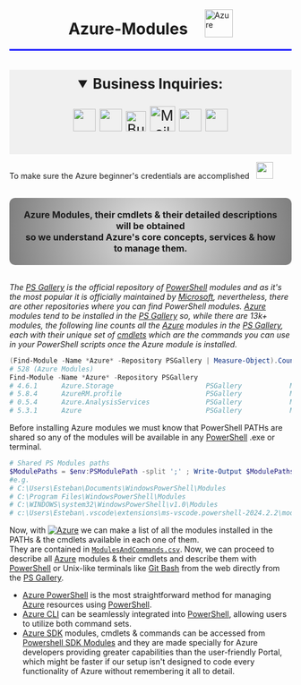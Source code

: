 <div style="display: flex; align-items: center; justify-content: center;">
  <h1 style="text-align: center; margin-right: 30px;">Azure-Modules</h1>
  <a href="https://azure.microsoft.com/en-us/">
    <img width="50px" src="https://upload.wikimedia.org/wikipedia/commons/f/fa/Microsoft_Azure.svg" alt="Azure">
  </a>
</div>
<div style="background-color: #0000FF; height: 3px;"></div><br><br>
  
<div style="text-align: center; padding: 10px; background-color: rgba(128, 128, 128, 0.1); font-size: 25px;">
<Details open>
<Summary> <b>Business Inquiries:</b> </Summary>

[<img width="40px" src="https://avatars.githubusercontent.com/u/61430243?s=400&u=147df399bfdec49914850b54cec7c4621e7461c5&v=4">](https://estebanmqz.github.io/EstebanMqz/index.html)
[<img width="40px" src="https://img.icons8.com/?size=512&id=MR3dZdlA53te&format=png">](https://www.linkedin.com/in/estebanmqz/)
[<img width="36px" height="36px" src="https://cdn.worldvectorlogo.com/logos/whatsapp-business-bg.svg" alt="Business">](https://tinyurl.com/BusinessNo)
<a href="https://mail.google.com/mail/?view=cm&fs=1&to=emarquez1895@gmail.com" target="Greetings Esteban I reviewed your work, skills and experience and I wish to schedule a Business Meeting with you." style="text-decoration: none;"><img width="45px" height="45px" style="max-width: 100%; max-height: 100%; margin-bottom: -3px" src="https://www.svgrepo.com/show/530453/mail-reception.svg" alt="Mail">
[<img width="40px" src="https://cdn3d.iconscout.com/3d/free/thumb/free-github-6343501-5220956.png?f=webp">](https://github.com/EstebanMqz?tab=repositories)
[<img width="40px" src="https://img.icons8.com/color/452/gitlab.png">](https://gitlab.com/EstebanMqz)
</Details>
</div></div>

To make sure the Azure beginner's credentials are accomplished &nbsp;
<a href="https://learn.microsoft.com/en-us/credentials/browse/?products=azure&levels=beginner">
<img style="margin-bottom: -5px" width="30px" src="https://upload.wikimedia.org/wikipedia/commons/thumb/1/15/Logo_windows_simples.svg/2280px-Logo_windows_simples.svg.png?f=webp"></a>
<br><br>

<div align="center" style="font-size: 16px; background: radial-gradient(circle, rgba(0,0,0,0.1), rgba(0,0,0,0.5)); padding: 20px; border-radius: 10px;">
<b>Azure Modules, their cmdlets & their detailed descriptions will be obtained<br>
so we understand Azure's core concepts, services & how to manage them.</b>
</div><br>

<i>The [PS Gallery](https://www.powershellgallery.com/) is the official repository of [PowerShell](https://github.com/PowerShell/PowerShell) modules and as it's the most popular it is officially maintained by [Microsoft](www.microsoft.com), nevertheless, there are other repositories where you can find PowerShell modules.
[Azure](https://portal.azure.com/#allservices/category/All) modules tend to be installed in the [PS Gallery](www.powershellgallery.com) so, while there are 13k+ modules, the following line counts all the [Azure](https://portal.azure.com/#allservices/category/All) modules in the [PS Gallery](www.powershellgallery.com), each with their unique set of [cmdlets](https://docs.microsoft.com/en-us/powershell/scripting/developer/cmdlet/cmdlet-overview?view=powershell-7.1) which are the commands you can use in your PowerShell scripts once the Azure module is installed.</i>

```powershell
(Find-Module -Name *Azure* -Repository PSGallery | Measure-Object).Count
# 528 (Azure Modules)
Find-Module -Name *Azure* -Repository PSGallery
# 4.6.1      Azure.Storage                       PSGallery            Microsoft Azure PowerShell - Storage service cmd...
# 5.8.4      AzureRM.profile                     PSGallery            Microsoft Azure PowerShell - Profile credential ...
# 0.5.4      Azure.AnalysisServices              PSGallery            Microsoft Azure PowerShell - Analysis Services s...
# 5.3.1      Azure                               PSGallery            Microsoft Azure PowerShell - Service Management...
```
Before installing Azure modules we must know that PowerShell PATHs are shared so any of the modules will be available in any [PowerShell](https://github.com/PowerShell/PowerShell) .exe or terminal. 

```powershell
# Shared PS Modules paths
$ModulePaths = $env:PSModulePath -split ';' ; Write-Output $ModulePaths
#e.g. 
# C:\Users\Esteban\Documents\WindowsPowerShell\Modules
# C:\Program Files\WindowsPowerShell\Modules
# C:\WINDOWS\system32\WindowsPowerShell\v1.0\Modules
# c:\Users\Esteban\.vscode\extensions\ms-vscode.powershell-2024.2.2\modules
```


Now, with [![Azure](https://img.shields.io/badge/-Azure-0078D4?&logo=azure&logoColor=blue&labelColor=white)](https://github.com/EstebanMqz/Azure-Modules/tree/main/.ps1/Modules_cmdlets.ps1)
 we can make a list of all the modules installed in the PATHs & the cmdlets available in each one of them.<br>
They are contained in [`ModulesAndCommands.csv`](github.com/EstebanMqz/Azure-Modules/.csv/ModulesAndCommands.csv).
Now, we can proceed to describe all [Azure](https://portal.azure.com/#allservices/category/All) modules & their cmdlets and describe them with [PowerShell](https://github.com/PowerShell/PowerShell) or Unix-like terminals like [Git Bash](https://git-scm.com/downloads) from the web directly from the [PS Gallery](https://www.powershellgallery.com/).<br>

+ [Azure PowerShell](https://docs.microsoft.com/en-us/powershell/azure/new-azureps-module-az?view=azps-7.1.0) is the most straightforward method for managing [Azure](https://portal.azure.com/#allservices/category/All) resources using [PowerShell](https://github.com/PowerShell/PowerShell).<br>
+ [Azure CLI](https://docs.microsoft.com/en-us/cli/azure/?view=azure-cli-latest) can be seamlessly integrated into [PowerShell](https://github.com/PowerShell/PowerShell), allowing users to utilize both command sets.<br>
+ [Azure SDK](https://github.com/Azure/azure-sdk) modules, cmdlets & commands can be accessed from [Powershell SDK Modules](https://www.powershellgallery.com/profiles/azure-sdk) and they are made specially for Azure developers providing greater capabilities than the user-friendly Portal, which might be faster if our setup isn't designed to code every functionality of Azure without remembering it all to detail.<br> 




 